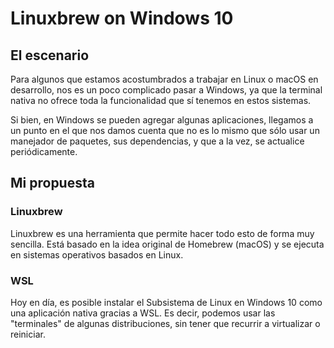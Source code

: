 
# Linuxbrew on Windows 10

## El escenario

Para algunos que estamos acostumbrados a trabajar en Linux o macOS en desarrollo, nos es un poco complicado pasar a Windows, ya que la terminal nativa no ofrece toda la funcionalidad que sí tenemos en estos sistemas.

Si bien, en Windows se pueden agregar algunas aplicaciones, llegamos a un punto en el que nos damos cuenta que no es lo mismo que sólo usar un manejador de paquetes, sus dependencias, y que a la vez, se actualice periódicamente.

## Mi propuesta

### Linuxbrew
Linuxbrew es una herramienta que permite hacer todo esto de forma muy sencilla. Está basado en la idea original de Homebrew (macOS) y se ejecuta en sistemas operativos basados en Linux.

### WSL
Hoy en día, es posible instalar el Subsistema de Linux en Windows 10 como una aplicación nativa gracias a WSL. Es decir, podemos usar las "terminales" de algunas distribuciones, sin tener que recurrir a virtualizar o reiniciar.